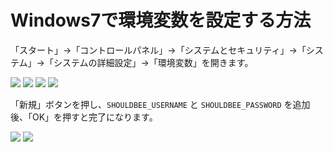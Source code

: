 # Windows7で環境変数を設定する方法

「スタート」→「コントロールパネル」→「システムとセキュリティ」→「システム」→「システムの詳細設定」→「環境変数」を開きます。

![](https://github.com/shouldbee/shouldbee/raw/master/windows-how-to-set-environment-variables/01.png)
![](https://github.com/shouldbee/shouldbee/raw/master/windows-how-to-set-environment-variables/02.png)
![](https://github.com/shouldbee/shouldbee/raw/master/windows-how-to-set-environment-variables/03.png)
![](https://github.com/shouldbee/shouldbee/raw/master/windows-how-to-set-environment-variables/04.png)

「新規」ボタンを押し、`SHOULDBEE_USERNAME` と `SHOULDBEE_PASSWORD` を追加後、「OK」を押すと完了になります。

![](https://github.com/shouldbee/shouldbee/raw/master/windows-how-to-set-environment-variables/05.png)
![](https://github.com/shouldbee/shouldbee/raw/master/windows-how-to-set-environment-variables/06.png)